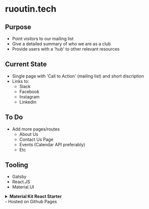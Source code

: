# ruoutin.tech

## Purpose

- Point visitors to our mailing list
- Give a detailed summary of who we are as a club
- Provide users with a 'hub' to other relevant resources

## Current State

- Single page with 'Call to Action' (mailing list) and short discription
- Links to:
  * Slack
  * Facebook
  * Instagram
  * Linkedin

## To Do 

- Add more pages/routes
  * About Us
  * Contact Us Page
  * Events (Calendar API preferably)
  * Etc

## Tooling

- Gatsby
- React.JS
- Material.UI
<details>
  <summary><strong>Material Kit React Starter</strong></summary>

# [Gatsby Material Kit React Starter](https://amazing-jones-e61bda.netlify.com/)
[![FOSSA Status](https://app.fossa.io/api/projects/git%2Bgithub.com%2FWebCu%2Fgatsby-material-kit-react.svg?type=shield)](https://app.fossa.io/projects/git%2Bgithub.com%2FWebCu%2Fgatsby-material-kit-react?ref=badge_shield)


Gatsby Material Kit React Starter is the adaptation of [Material Kit React](https://www.creative-tim.com/product/material-kit-react) to [Gatsby](https://www.gatsbyjs.org/).
 

## License
[![FOSSA Status](https://app.fossa.io/api/projects/git%2Bgithub.com%2FWebCu%2Fgatsby-material-kit-react.svg?type=large)](https://app.fossa.io/projects/git%2Bgithub.com%2FWebCu%2Fgatsby-material-kit-react?ref=badge_large)
</details>
- Hosted on Github Pages
